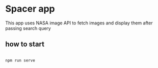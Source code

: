 # Spacer app

This app uses NASA image API to fetch images and display them after passing search query

## how to start

```

npm run serve

```